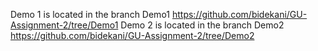 Demo 1 is located in the branch Demo1 https://github.com/bidekani/GU-Assignment-2/tree/Demo1
Demo 2 is located in the branch Demo2 https://github.com/bidekani/GU-Assignment-2/tree/Demo2